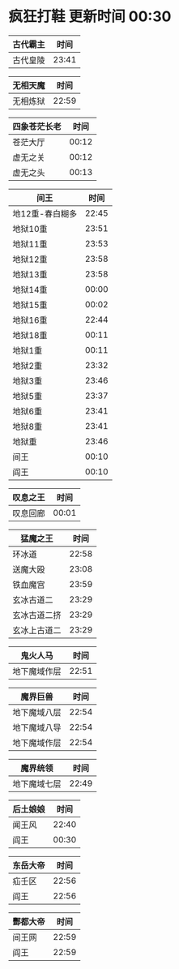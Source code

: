 # 疯狂打鞋 更新时间 00:30

| 古代霸主   | 时间    |
|--------|-------|
| 古代皇陵 | 23:41 |

| 无相天魔   | 时间    |
|--------|-------|
| 无相炼狱 | 22:59 |

| 四象苍茫长老   | 时间    |
|--------|-------|
| 苍茫大厅 | 00:12 |
| 虚无之关 | 00:12 |
| 虚无之头 | 00:13 |

| 间王   | 时间    |
|--------|-------|
| 地12重-春白糊多 | 22:45 |
| 地狱10重 | 23:51 |
| 地狱11重 | 23:53 |
| 地狱12重 | 23:58 |
| 地狱13重 | 23:58 |
| 地狱14重 | 00:00 |
| 地狱15重 | 00:02 |
| 地狱16重 | 22:44 |
| 地狱18重 | 00:11 |
| 地狱1重 | 00:11 |
| 地狱2重 | 23:32 |
| 地狱3重 | 23:46 |
| 地狱5重 | 23:37 |
| 地狱6重 | 23:41 |
| 地狱8重 | 23:41 |
| 地狱重 | 23:46 |
| 间王 | 00:10 |
| 阎王 | 00:10 |

| 叹息之王   | 时间    |
|--------|-------|
| 叹息回廊 | 00:01 |

| 猛魔之王   | 时间    |
|--------|-------|
| 环冰道 | 22:58 |
| 送魔大殴 | 23:08 |
| 铁血魔宫 | 23:59 |
| 玄冰古道二 | 23:29 |
| 玄冰古道二挤 | 23:29 |
| 玄冰上古道二 | 23:29 |

| 鬼火人马   | 时间    |
|--------|-------|
| 地下魔域作层 | 22:51 |

| 魔界巨兽   | 时间    |
|--------|-------|
| 地下魔域八层 | 22:54 |
| 地下魔域八导 | 22:54 |
| 地下魔域作层 | 22:54 |

| 魔界统领   | 时间    |
|--------|-------|
| 地下魔域七层 | 22:49 |

| 后土娘娘   | 时间    |
|--------|-------|
| 闻王风 | 22:40 |
| 阎王 | 00:30 |

| 东岳大帝   | 时间    |
|--------|-------|
| 疝壬区 | 22:56 |
| 阎王 | 22:56 |

| 酆都大帝   | 时间    |
|--------|-------|
| 间王网 | 22:59 |
| 阎王 | 22:59 |